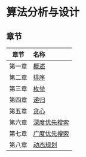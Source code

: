 # 算法分析与设计


## 章节

|章节|名称|
|:----:|:----|
|第一章|[概述](slides/ch01.md)|
|第二章|[排序](slides/ch02.md)|
|第三章|[枚举](slides/ch03.md)|
|第四章|[递归](slides/ch04.md)|
|第五章|[贪心](slides/ch05.md)|
|第六章|[深度优先搜索](slides/ch06.md)|
|第七章|[广度优先搜索](slides/ch07.md)|
|第八章|[动态规划](slides/ch08.md)|